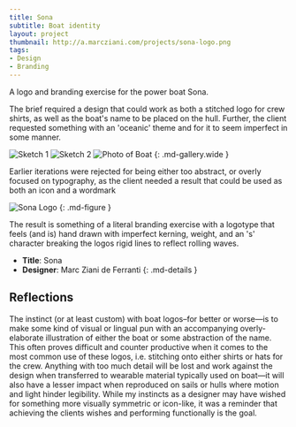 ```yaml
---
title: Sona
subtitle: Boat identity
layout: project
thumbnail: http://a.marcziani.com/projects/sona-logo.png
tags:
- Design
- Branding
---
```


A logo and branding exercise for the power boat Sona.

The brief required a design that could work as both a stitched logo for crew shirts, as well as the boat's name to be placed on the hull. Further, the client requested something with an 'oceanic' theme and for it to seem imperfect in some manner.

![Sketch 1][I1]
![Sketch 2][I2]
![Photo of Boat][I3]
{: .md-gallery.wide }

Earlier iterations were rejected for being either too abstract, or overly focused on typography, as the client needed a result that could be used as both an icon and a wordmark

![Sona Logo][I4]
{: .md-figure }

The result is something of a literal branding exercise with a logotype that feels (and is) hand drawn with imperfect kerning, weight, and an 's' character breaking the logos rigid lines to reflect rolling waves.

* __Title__: Sona
* __Designer__: Marc Ziani de Ferranti
{: .md-details }

## Reflections
The instinct (or at least custom) with boat logos–for better or worse—is to make some kind of visual or lingual pun with an accompanying overly-elaborate illustration of either the boat or some abstraction of the name. This often proves difficult and counter productive when it comes to the most common use of these logos, i.e. stitching onto either shirts or hats for the crew. Anything with too much detail will be lost and work against the design when transferred to wearable material typically used on boat—it will also have a lesser impact when reproduced on sails or hulls where motion and light hinder legibility. While my instincts as a designer may have wished for something more visually symmetric or icon-like, it was a reminder that achieving the clients wishes and performing functionally is the goal.


[I1]: http://a.marcziani.com/projects/sona-sketch-1.png
[I2]: http://a.marcziani.com/projects/sona-sketch-2.png
[I3]: http://a.marcziani.com/projects/sona-photo.jpg
[I4]: http://a.marcziani.com/projects/sona-logo.png
